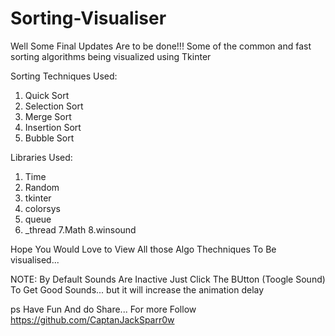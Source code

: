 # Sorting-Visualiser
Well Some Final Updates Are to be done!!!
Some of the common and fast sorting algorithms being visualized using Tkinter

Sorting Techniques Used:
  1. Quick Sort
  2. Selection Sort
  3. Merge Sort
  4. Insertion Sort
  5. Bubble Sort

Libraries Used:
  1. Time
  2. Random
  3. tkinter
  4. colorsys
  5. queue
  6. _thread
  7.Math
  8.winsound

Hope You Would Love to View All those Algo Thechniques To Be visualised...

NOTE: By Default Sounds Are Inactive Just Click The BUtton (Toogle Sound) To Get Good Sounds...
but it will increase the animation delay

ps Have Fun And do Share...
For more Follow https://github.com/CaptanJackSparr0w
